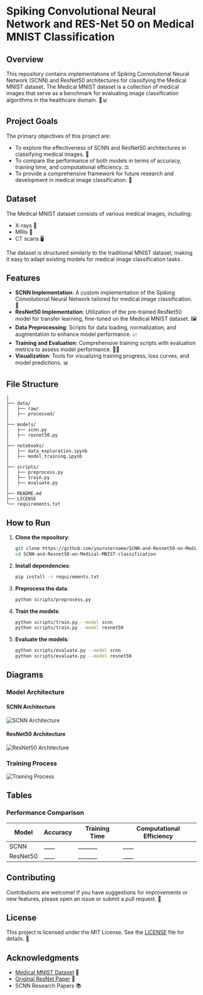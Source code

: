 # Spiking Convolutional Neural Network and RES-Net 50 on Medical MNIST Classification

## Overview

This repository contains implementations of Spiking Convolutional Neural Network (SCNN) and ResNet50 architectures for classifying the Medical MNIST dataset. The Medical MNIST dataset is a collection of medical images that serve as a benchmark for evaluating image classification algorithms in the healthcare domain. 🏥📊

## Project Goals

The primary objectives of this project are:

- To explore the effectiveness of SCNN and ResNet50 architectures in classifying medical images. 🧠
- To compare the performance of both models in terms of accuracy, training time, and computational efficiency. ⚖️
- To provide a comprehensive framework for future research and development in medical image classification. 🔬

## Dataset

The Medical MNIST dataset consists of various medical images, including:

- X-rays 🩻
- MRIs 🧲
- CT scans 🖥️

The dataset is structured similarly to the traditional MNIST dataset, making it easy to adapt existing models for medical image classification tasks.

## Features

- **SCNN Implementation**: A custom implementation of the Spiking Convolutional Neural Network tailored for medical image classification. 🧠
- **ResNet50 Implementation**: Utilization of the pre-trained ResNet50 model for transfer learning, fine-tuned on the Medical MNIST dataset. 🖼️
- **Data Preprocessing**: Scripts for data loading, normalization, and augmentation to enhance model performance. 📈
- **Training and Evaluation**: Comprehensive training scripts with evaluation metrics to assess model performance. 🏋️‍♂️
- **Visualization**: Tools for visualizing training progress, loss curves, and model predictions. 📊

## File Structure

```
│
├── data/
│   ├── raw/
│   ├── processed/
│
├── models/
│   ├── scnn.py
│   ├── resnet50.py
│
├── notebooks/
│   ├── data_exploration.ipynb
│   ├── model_training.ipynb
│
├── scripts/
│   ├── preprocess.py
│   ├── train.py
│   ├── evaluate.py
│
├── README.md
├── LICENSE
└── requirements.txt
```

## How to Run

1. **Clone the repository**:
    ```bash
    git clone https://github.com/yourusername/SCNN-and-Resnet50-on-Medical-MNIST-classification.git
    cd SCNN-and-Resnet50-on-Medical-MNIST-classification
    ```

2. **Install dependencies**:
    ```bash
    pip install -r requirements.txt
    ```

3. **Preprocess the data**:
    ```bash
    python scripts/preprocess.py
    ```

4. **Train the models**:
    ```bash
    python scripts/train.py --model scnn
    python scripts/train.py --model resnet50
    ```

5. **Evaluate the models**:
    ```bash
    python scripts/evaluate.py --model scnn
    python scripts/evaluate.py --model resnet50
    ```

## Diagrams

### Model Architecture

#### SCNN Architecture
![SCNN Architecture](path/to/scnn_architecture.png)

#### ResNet50 Architecture
![ResNet50 Architecture](path/to/resnet50_architecture.png)

### Training Process
![Training Process](path/to/training_process.png)

## Tables

### Performance Comparison

| Model   | Accuracy | Training Time | Computational Efficiency |
|---------|----------|---------------|--------------------------|
| SCNN    | ____     | _______       | ____                     |
| ResNet50| ____     | _______       | ____                     |

## Contributing

Contributions are welcome! If you have suggestions for improvements or new features, please open an issue or submit a pull request. 🙌

## License

This project is licensed under the MIT License. See the [LICENSE](LICENSE) file for details. 📄

## Acknowledgments

- [Medical MNIST Dataset](https://medmnist.com/) 🏥
- [Original ResNet Paper](https://arxiv.org/abs/1512.03385) 📄
- SCNN Research Papers 📚
